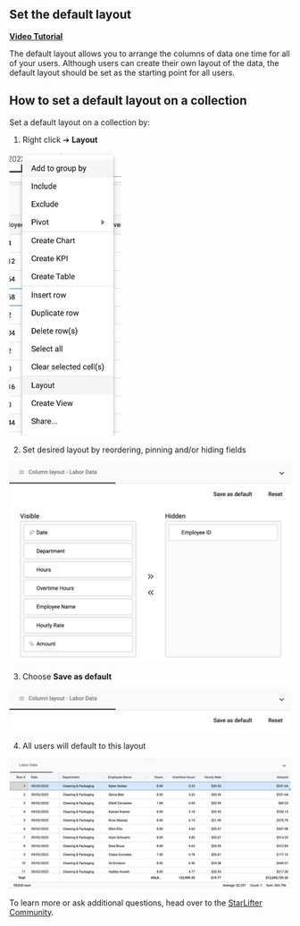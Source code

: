 ## Set the default layout 

[**Video Tutorial**](https://youtu.be/x5n19V9foWA?feature=shared)

The default layout allows you to arrange the columns of data one time for all of your users. Although users can create their own layout of the data, the default layout should be set as the starting point for all users. 


## How to set a default layout on a collection

Set a default layout on a collection by:

1.	Right click ➔ **Layout**

<img src="../assets/default_layout1_matt.png"  style="width:200px" class="border"></img>

2.  Set desired layout by reordering, pinning and/or hiding fields

<img src="../assets/default_layout2_matt.png"  style="width:600px" class="border"></img>

3.  Choose **Save as default**  

<img src="../assets/default_layout3_matt.png"  style="width:600px" class="border"></img>

4.  All users will default to this layout

<img src="../assets/default_layout4_matt.png"  style="width:800px" class="border"></img>




To learn more or ask additional questions, head over to the [StarLifter Community](https://community.starlifter.io).
